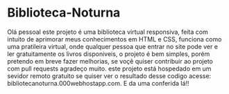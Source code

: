 # Biblioteca-Noturna
Olá pessoal este projeto é uma biblioteca virtual responsiva, feita com intuito de aprimorar meus conhecimentos em HTML e CSS,
funciona como uma pratileira virtual, onde qualquer pessoa que entrar no site pode ver e ler gratuitamente os livros disponiveis, o
projeto é bem simples, porém pretendo em breve fazer melhorias, se voçê quiser contribuir ao projeto com pull requests agradeço muito.
este projeto está hospedado em um sevidor remoto gratuito se quiser ver o resultado desse codigo acesse: 
bibliotecanoturna.000webhostapp.com. E da uma conferida lá!!

